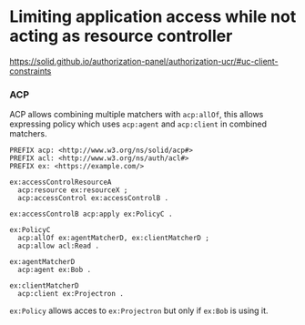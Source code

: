 # Limiting application access while not acting as resource controller

https://solid.github.io/authorization-panel/authorization-ucr/#uc-client-constraints

### ACP

ACP allows combining multiple matchers with `acp:allOf`, this allows expressing policy which uses `acp:agent` and `acp:client` in combined matchers.

```ttl
PREFIX acp: <http://www.w3.org/ns/solid/acp#>
PREFIX acl: <http://www.w3.org/ns/auth/acl#>
PREFIX ex: <https://example.com/>

ex:accessControlResourceA
  acp:resource ex:resourceX ;
  acp:accessControl ex:accessControlB .

ex:accessControlB acp:apply ex:PolicyC .

ex:PolicyC
  acp:allOf ex:agentMatcherD, ex:clientMatcherD ;
  acp:allow acl:Read .

ex:agentMatcherD
  acp:agent ex:Bob .

ex:clientMatcherD
  acp:client ex:Projectron .
```

`ex:Policy` allows acces to `ex:Projectron` but only if `ex:Bob` is using it.
